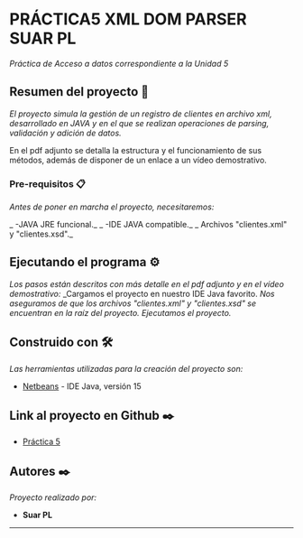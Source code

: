 # PRÁCTICA5 XML DOM PARSER SUAR PL

_Práctica de Acceso a datos correspondiente a la Unidad 5_

## Resumen del proyecto 🚀

_El proyecto simula la gestión de un registro de clientes en archivo xml, desarrollado en JAVA y en el que se realizan operaciones de parsing, validación y adición de datos._

En el pdf adjunto se detalla la estructura y el funcionamiento de sus métodos, además de disponer de un enlace a un vídeo demostrativo.

### Pre-requisitos 📋

_Antes de poner en marcha el proyecto, necesitaremos:_

_ -JAVA JRE funcional._
_ -IDE JAVA compatible._
_ Archivos "clientes.xml" y "clientes.xsd"._


## Ejecutando el programa ⚙️

_Los pasos están descritos con más detalle en el pdf adjunto y en el vídeo demostrativo:_
_Cargamos el proyecto en nuestro IDE Java favorito.
_Nos aseguramos de que los archivos "clientes.xml" y "clientes.xsd" se encuentran en la raíz del proyecto._
_Ejecutamos el proyecto._


## Construido con 🛠️

_Las herramientas utilizadas para la creación del proyecto son:_

* [Netbeans](https://netbeans.apache.org/download/index.html/) - IDE Java, versión 15

## Link al proyecto en Github ✒️

* [Práctica 5](https://github.com/Suarking/XMLParserSPL.git)

## Autores ✒️

_Proyecto realizado por:_

* **Suar PL**



---
